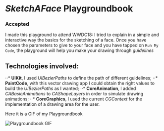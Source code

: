 # *SketchAFace* Playgroundbook

### Accepted

I made this playground to attend WWDC18: I tried to explain in a simple and interactive way the basics for the sketching of a face.
Once you have chosen the parameters to give to your face and you have tapped on `Run My Code`,
the playground will help you make your drawing through *guidelines*

## Technologies involved:

⋅⋅* **UIKit**, I used *UIBezierPaths* to define the path of different guidelines;
⋅⋅* **PaintCode**, with this vector drawing app I could obtain the right values to build the *UIBezierPaths* as I wanted;
⋅⋅* **CoreAnimation**, I added *CABasicAnimations* to *CAShapeLayers* in order to simulate drawing animations;
⋅⋅* **CoreGraphics**, I used the current *CGContext* for the implementation of a drawing area for the user.


Here it is a GIF of my Playgroundbook

![Playgroundbook GIF](Sketch-A-Face.gif)
